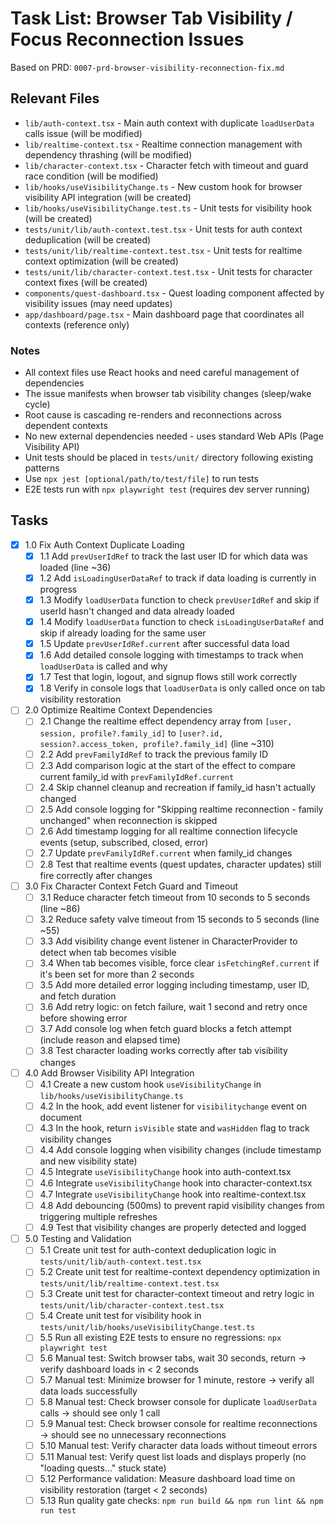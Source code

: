 # Task List: Browser Tab Visibility / Focus Reconnection Issues

Based on PRD: `0007-prd-browser-visibility-reconnection-fix.md`

## Relevant Files

- `lib/auth-context.tsx` - Main auth context with duplicate `loadUserData` calls issue (will be modified)
- `lib/realtime-context.tsx` - Realtime connection management with dependency thrashing (will be modified)
- `lib/character-context.tsx` - Character fetch with timeout and guard race condition (will be modified)
- `lib/hooks/useVisibilityChange.ts` - New custom hook for browser visibility API integration (will be created)
- `lib/hooks/useVisibilityChange.test.ts` - Unit tests for visibility hook (will be created)
- `tests/unit/lib/auth-context.test.tsx` - Unit tests for auth context deduplication (will be created)
- `tests/unit/lib/realtime-context.test.tsx` - Unit tests for realtime context optimization (will be created)
- `tests/unit/lib/character-context.test.tsx` - Unit tests for character context fixes (will be created)
- `components/quest-dashboard.tsx` - Quest loading component affected by visibility issues (may need updates)
- `app/dashboard/page.tsx` - Main dashboard page that coordinates all contexts (reference only)

### Notes

- All context files use React hooks and need careful management of dependencies
- The issue manifests when browser tab visibility changes (sleep/wake cycle)
- Root cause is cascading re-renders and reconnections across dependent contexts
- No new external dependencies needed - uses standard Web APIs (Page Visibility API)
- Unit tests should be placed in `tests/unit/` directory following existing patterns
- Use `npx jest [optional/path/to/test/file]` to run tests
- E2E tests run with `npx playwright test` (requires dev server running)

## Tasks

- [x] 1.0 Fix Auth Context Duplicate Loading
  - [x] 1.1 Add `prevUserIdRef` to track the last user ID for which data was loaded (line ~36)
  - [x] 1.2 Add `isLoadingUserDataRef` to track if data loading is currently in progress
  - [x] 1.3 Modify `loadUserData` function to check `prevUserIdRef` and skip if userId hasn't changed and data already loaded
  - [x] 1.4 Modify `loadUserData` function to check `isLoadingUserDataRef` and skip if already loading for the same user
  - [x] 1.5 Update `prevUserIdRef.current` after successful data load
  - [x] 1.6 Add detailed console logging with timestamps to track when `loadUserData` is called and why
  - [x] 1.7 Test that login, logout, and signup flows still work correctly
  - [x] 1.8 Verify in console logs that `loadUserData` is only called once on tab visibility restoration

- [ ] 2.0 Optimize Realtime Context Dependencies
  - [ ] 2.1 Change the realtime effect dependency array from `[user, session, profile?.family_id]` to `[user?.id, session?.access_token, profile?.family_id]` (line ~310)
  - [ ] 2.2 Add `prevFamilyIdRef` to track the previous family ID
  - [ ] 2.3 Add comparison logic at the start of the effect to compare current family_id with `prevFamilyIdRef.current`
  - [ ] 2.4 Skip channel cleanup and recreation if family_id hasn't actually changed
  - [ ] 2.5 Add console logging for "Skipping realtime reconnection - family unchanged" when reconnection is skipped
  - [ ] 2.6 Add timestamp logging for all realtime connection lifecycle events (setup, subscribed, closed, error)
  - [ ] 2.7 Update `prevFamilyIdRef.current` when family_id changes
  - [ ] 2.8 Test that realtime events (quest updates, character updates) still fire correctly after changes

- [ ] 3.0 Fix Character Context Fetch Guard and Timeout
  - [ ] 3.1 Reduce character fetch timeout from 10 seconds to 5 seconds (line ~86)
  - [ ] 3.2 Reduce safety valve timeout from 15 seconds to 5 seconds (line ~55)
  - [ ] 3.3 Add visibility change event listener in CharacterProvider to detect when tab becomes visible
  - [ ] 3.4 When tab becomes visible, force clear `isFetchingRef.current` if it's been set for more than 2 seconds
  - [ ] 3.5 Add more detailed error logging including timestamp, user ID, and fetch duration
  - [ ] 3.6 Add retry logic: on fetch failure, wait 1 second and retry once before showing error
  - [ ] 3.7 Add console log when fetch guard blocks a fetch attempt (include reason and elapsed time)
  - [ ] 3.8 Test character loading works correctly after tab visibility changes

- [ ] 4.0 Add Browser Visibility API Integration
  - [ ] 4.1 Create a new custom hook `useVisibilityChange` in `lib/hooks/useVisibilityChange.ts`
  - [ ] 4.2 In the hook, add event listener for `visibilitychange` event on document
  - [ ] 4.3 In the hook, return `isVisible` state and `wasHidden` flag to track visibility changes
  - [ ] 4.4 Add console logging when visibility changes (include timestamp and new visibility state)
  - [ ] 4.5 Integrate `useVisibilityChange` hook into auth-context.tsx
  - [ ] 4.6 Integrate `useVisibilityChange` hook into character-context.tsx
  - [ ] 4.7 Integrate `useVisibilityChange` hook into realtime-context.tsx
  - [ ] 4.8 Add debouncing (500ms) to prevent rapid visibility changes from triggering multiple refreshes
  - [ ] 4.9 Test that visibility changes are properly detected and logged

- [ ] 5.0 Testing and Validation
  - [ ] 5.1 Create unit test for auth-context deduplication logic in `tests/unit/lib/auth-context.test.tsx`
  - [ ] 5.2 Create unit test for realtime-context dependency optimization in `tests/unit/lib/realtime-context.test.tsx`
  - [ ] 5.3 Create unit test for character-context timeout and retry logic in `tests/unit/lib/character-context.test.tsx`
  - [ ] 5.4 Create unit test for visibility hook in `tests/unit/lib/hooks/useVisibilityChange.test.ts`
  - [ ] 5.5 Run all existing E2E tests to ensure no regressions: `npx playwright test`
  - [ ] 5.6 Manual test: Switch browser tabs, wait 30 seconds, return → verify dashboard loads in < 2 seconds
  - [ ] 5.7 Manual test: Minimize browser for 1 minute, restore → verify all data loads successfully
  - [ ] 5.8 Manual test: Check browser console for duplicate `loadUserData` calls → should see only 1 call
  - [ ] 5.9 Manual test: Check browser console for realtime reconnections → should see no unnecessary reconnections
  - [ ] 5.10 Manual test: Verify character data loads without timeout errors
  - [ ] 5.11 Manual test: Verify quest list loads and displays properly (no "loading quests..." stuck state)
  - [ ] 5.12 Performance validation: Measure dashboard load time on visibility restoration (target < 2 seconds)
  - [ ] 5.13 Run quality gate checks: `npm run build && npm run lint && npm run test`
